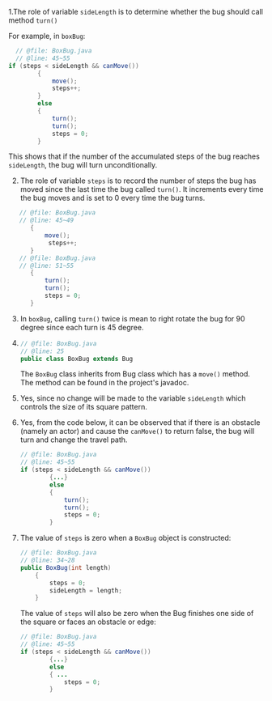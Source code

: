 1.The role of variable `sideLength` is to determine whether the bug should call method `turn()`

For example, in `boxBug`:

```java
  // @file: BoxBug.java
  // @line: 45~55
if (steps < sideLength && canMove())
        {
            move();
            steps++;
        }
        else
        {
            turn();
            turn();
            steps = 0;
        }
```

This shows that if the number of the accumulated steps of the bug reaches `sideLength`, the bug will turn unconditionally.

2. The role of variable `steps` is to record the number of steps the bug has moved since the last time the bug called `turn()`. It increments every time the bug moves and is set to 0 every time the bug turns.

```java
   // @file: BoxBug.java
   // @line: 45~49
      {
          move();
      	   steps++;
      }
   // @file: BoxBug.java
   // @line: 51~55
      {
          turn();
          turn();
          steps = 0;
      }
```

3. In `boxBug`, calling `turn()` twice is mean to right rotate the bug for 90 degree since each turn is 45 degree.

4. ```java
   // @file: BoxBug.java
   // @line: 25
   public class BoxBug extends Bug
   ```

   The `BoxBug` class inherits from Bug class which has a `move()` method. The method can be found in the project's javadoc.

5. Yes, since no change will be made to the variable `sideLength` which controls the size of its square pattern.

6. Yes, from the code below, it can be observed that if there is an obstacle (namely an actor) and cause the `canMove()` to return false, the bug will turn and change the travel path.

      ```java
      // @file: BoxBug.java
      // @line: 45~55   
      if (steps < sideLength && canMove())
              {...}
              else
              {
                  turn();
                  turn();
                  steps = 0;
              }
      ```

7. The value of  `steps` is zero when a `BoxBug` object is constructed:

      ```java
      // @file: BoxBug.java
      // @line: 34~28   
      public BoxBug(int length)
          {
              steps = 0;
              sideLength = length;
          }
      ```

      The value of `steps` will also be zero when the Bug finishes one side of the square or faces an obstacle or edge:

      ```java
      // @file: BoxBug.java
      // @line: 45~55
      if (steps < sideLength && canMove())
              {...}
              else
              {	...
                  steps = 0;
              }
      ```